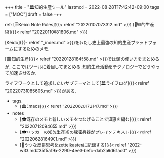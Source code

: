 +++
title = "🏛知的生産ツール"
lastmod = 2022-08-28T17:42:42+09:00
tags = ["MOC"]
draft = false
+++

ref: [🗒Keido Note Rules]({{< relref "20220107073312.md" >}}) [📁知的生産術]({{< relref "20220110081806.md" >}})

[Keido]({{< relref "_index.md" >}})をわたし史上最強の知的生産プラットフォームにするためのメモ.

[🏛知的生産]({{< relref "20220128184558.md" >}})では頭の使い方をまとめるが, ここではツールに着目してまとめる. 知的生産活動をテクノロジーでどうやって加速させるか.

ライフワークとして追求したいサブテーマとして[🏛ライフログ]({{< relref "20220731085605.md" >}})がある.

-   tags.
    -   [🏛Emacs]({{< relref "20220820172147.md" >}})
-   notes
    -   [🎓既存のメモと新しいメモをつなげることで知恵を編む]({{< relref "20220712094655.md" >}})
    -   [🎓ハッカーの知的生産術の秘密兵器がプレインテキスト]({{< relref "20220628164901.md" >}})
    -   [💭うつな反芻思考をzettelkastenに記録する]({{< relref "2022-w33.md#35f5a19a-2290-4ee3-befc-dab2a6d61ac0" >}})
